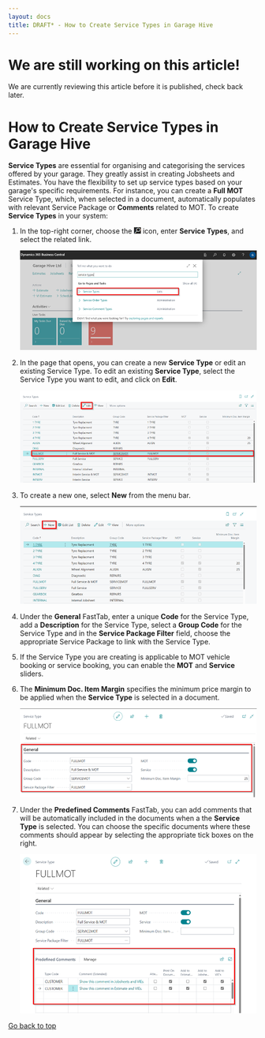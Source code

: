 ```yaml
---
layout: docs
title: DRAFT* - How to Create Service Types in Garage Hive
---
```


<a name="top"></a>

# We are still working on this article!
We are currently reviewing this article before it is published, check back later.

# How to Create Service Types in Garage Hive
**Service Types** are essential for organising and categorising the services offered by your garage. They greatly assist in creating Jobsheets and Estimates. You have the flexibility to set up service types based on your garage's specific requirements. For instance, you can create a **Full MOT** Service Type, which, when selected in a document, automatically populates with relevant Service Package or **Comments** related to MOT. To create **Service Types** in your system:

1. In the top-right corner, choose the ![](media/search_icon.png) icon, enter **Service Types**, and select the related link.

   ![](media/garagehive-service-types1.png)

2. In the page that opens, you can create a new **Service Type** or edit an existing Service Type. To edit an existing **Service Type**, select the Service Type you want to edit, and click on **Edit**.

   ![](media/garagehive-service-types2.png)

3. To create a new one, select **New** from the menu bar.

   ![](media/garagehive-service-types3.png)

4. Under the **General** FastTab, enter a unique **Code** for the Service Type, add a **Description** for the Service Type, select a **Group Code** for the Service Type and in the **Service Package Filter** field, choose the appropriate Service Package to link with the Service Type.
5. If the Service Type you are creating is applicable to MOT vehicle booking or service booking, you can enable the **MOT** and **Service** sliders.
6. The **Minimum Doc. Item Margin** specifies the minimum price margin to be applied when the **Service Type** is selected in a document.

   ![](media/garagehive-service-types4.png)

7. Under the **Predefined Comments** FastTab, you can add comments that will be automatically included in the documents when a the **Service Type** is selected. You can choose the specific documents where these comments should appear by selecting the appropriate tick boxes on the right.

   ![](media/garagehive-service-types5.png)


[Go back to top](#top)